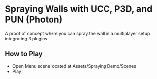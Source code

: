 # Spraying Walls with UCC, P3D, and PUN (Photon)
A proof of concept where you can spray the wall in a multiplayer setup integrating 3 plugins.

## How to Play
* Open Menu scene located at Assets/Spraying Demo/Scenes 
* Play

